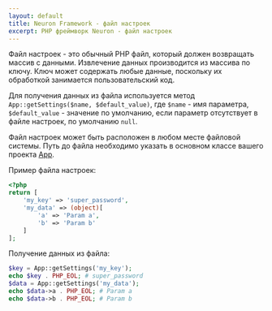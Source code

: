 ```yaml
---
layout: default
title: Neuron Framework - файл настроек
excerpt: PHP фреймворк Neuron - файл настроек
---
```


Файл настроек - это обычный PHP файл, который должен возвращать массив с данными. Извлечение данных производится из массива по ключу. Ключ может содержать любые данные, поскольку их обработкой занимается пользовательский код.

Для получения данных из файла используется метод `App::getSettings($name, $default_value)`, где `$name` - имя параметра, `$default_value` - значение по умолчанию, если параметр отсутствует в файле настроек, по умолчанию `null`.

Файл настроек может быть расположен в любом месте файловой системы. Путь до файла необходимо указать в основном классе вашего проекта [App](app).

Пример файла настроек:

```php
<?php
return [
    'my_key' => 'super_password',
    'my_data' => (object)[
        'a' => 'Param a',
        'b' => 'Param b'
    ]
];
```

Получение данных из файла:

```php
$key = App::getSettings('my_key');
echo $key . PHP_EOL; # super_password
$data = App::getSettings('my_data');
echo $data->a . PHP_EOL; # Param a
echo $data->b . PHP_EOL; # Param b
```